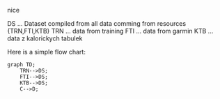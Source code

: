 nice

DS      ... Dataset compiled from all data comming from resources {TRN,FTI,KTB}
TRN     ... data from training
FTI     ... data from garmin
KTB     ... data z kalorickych tabulek

Here is a simple flow chart:
```mermaid
graph TD;
    TRN-->DS;
    FTI-->DS;
    KTB-->DS;
    C-->D;
```
